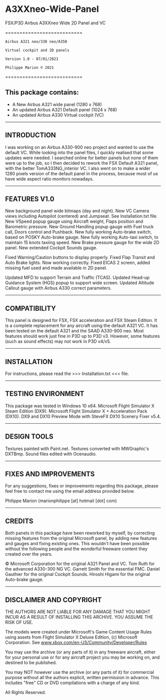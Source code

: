 # A3XXneo-Wide-Panel
 FSX/P3D Airbus A3XXneo Wide 2D Panel and VC

===========================

    Airbus A321 neo/330 neo/A350

    Virtual cockpit and 2D panels

	Version 1.0 - 07/01/2021

	Philippe Marion © 2021

===========================


This package contains:
----------------------
- A New Airbus A321 wide panel (1280 x 768)
- An updated Airbus A321 Default panel (1024 x 768)
- An updated Airbus A330 Virtual cockpit (VC)


-----------------
 INTRODUCTION
-----------------
I was working on an Airbus A330-900 neo project and wanted to use the default VC.
While looking into the panel files, I quickly realised that some updates were needed.
I searched online for better panels but none of them were up to the job, so I then 
decided to rework the FSX Default A321 panel, with the better TomA333NG_interior VC.
I also went on to make a wider 1280 pixels version of the default panel in the
process, because most of us have wide aspect ratio monitors nowadays.


-----------------
 FEATURES V1.0
-----------------
New background panel wide bitmaps (day and night).
New VC Camera views including Autopilot (centered) and Jumpseat. See Installation.txt file.
New VSpeed popup gauge using Aircraft weight, Flaps position and Barometric pressure.
New Ground Handling popup gauge with Fuel truck call, Doors control and Pushback.
New fully working Auto-brake switch, based on POSKY Auto-brake gauge.
New fully working Auto-taxi switch, to maintain 15 knots taxiing speed.
New Brake pressure gauge for the wide 2D panel.
New extended Cockpit Sounds gauge.

Fixed Warning/Caution buttons to display properly.
Fixed Flap Transit and Auto Brake lights. Now working correctly.
Fixed EICAS 2 screen, added missing fuel used and made available in 2D panel.

Updated MFD to support Terrain and Traffic (TCAS).
Updated Head-up Guidance System (HGS) popup to support wide screen.
Updated Altitude Callout gauge with Airbus A330 correct parameters.


-----------------
 COMPATIBILITY
-----------------
This panel is designed for FSX, FSX acceleration and FSX Steam Edition.
It is a complete replacement for any aircraft using the default A321 VC.
It has been tested on the default A321 and the SAAD A330-900 neo.
Most features should work just fine in P3D up to P3D v3. However,
some features (such as sound effects) may not work in P3D v4/v5.


----------------
 INSTALLATION
----------------
For instructions, please read the >>> Installation.txt <<< file.


------------------------
TESTING ENVIRONMENT
------------------------
This package was tested in Windows 10 x64.
Microsoft Flight Simulator X Steam Edition (DX9).
Microsoft Flight Simulator X + Acceleration Pack (DX10).
DX9 and DX10 Preview Mode with SteveFX DX10 Scenery Fixer v5.4.


---------------
DESIGN TOOLS
---------------
Textures painted with Paint.net.
Textures converted with MWGraphic's DXTBmp.
Sound files edited with Ocenaudio.


---------------------------
FIXES AND IMPROVEMENTS
---------------------------
For any suggestions, fixes or improvements regarding this package,
please feel free to contact me using the email address provided below.

Philippe Marion (marionphilippe [at] hotmail [dot] com)


---------
CREDITS
---------
Both panels in this package have been reworked by myself,
by correcting missing features from the original Microsoft panel,
by adding new features and gauges and fixing existing ones.
This wouldn't have been possible without the following people
and the wonderful freeware content they created over the years.

© Microsoft Corporation			for the original A321 Panel and VC.
Tom Ruth								for the advanced A330-300 NG VC.
Garrett Smith							for the essential FMC.
Daniel Gauthier						for the original Cockpit Sounds.
Hiroshi Higami							for the original Auto-brake gauge.


----------------------------
DISCLAIMER AND COPYRIGHT
----------------------------

THE AUTHORS ARE NOT LIABLE FOR ANY DAMAGE THAT YOU MIGHT INCUR AS A 
RESULT OF INSTALLING THIS ARCHIVE. YOU ASSUME THE RISK OF USE.

The models were created under Microsoft's Game Content Usage Rules using assets from 
Flight Simulator X Deluxe Edition, (c) Microsoft Corporation.
See www.xbox.com/en-US/Community/Developer/Rules

You may use the archive (or any parts of it) in any freeware aircraft, either
for your personal use or for any aircraft project you may be working on,
and destined to be published.

You may NOT however use the archive (or any parts of it) for commercial 
purpose without all the authors explicit, written permission in advance.
This includes "free" CD or DVD compilations with a charge of any kind. 

All Rights Reserved.
